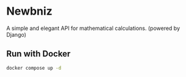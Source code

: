# Newbniz
A simple and elegant API for mathematical calculations. (powered by Django)

## Run with Docker
```bash
docker compose up -d
```